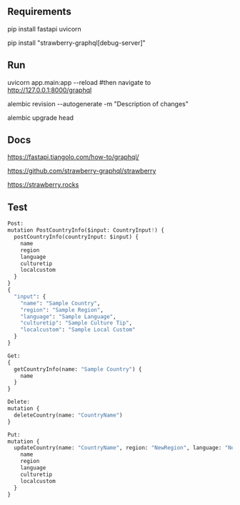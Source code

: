 ## Requirements
pip install fastapi uvicorn

pip install "strawberry-graphql[debug-server]"

## Run
uvicorn app.main:app --reload #then navigate to [http://127.0.0.1:8000/graphql ](http://127.0.0.1:8000/graphql)

alembic revision --autogenerate -m "Description of changes"

alembic upgrade head


## Docs
https://fastapi.tiangolo.com/how-to/graphql/

https://github.com/strawberry-graphql/strawberry

https://strawberry.rocks

## Test
```python
Post:
mutation PostCountryInfo($input: CountryInput!) {
  postCountryInfo(countryInput: $input) {
    name
    region
    language
    culturetip
    localcustom
  }
}
{
  "input": {
    "name": "Sample Country",
    "region": "Sample Region",
    "language": "Sample Language",
    "culturetip": "Sample Culture Tip",
    "localcustom": "Sample Local Custom"
  }
}

Get:
{
  getCountryInfo(name: "Sample Country") {
    name
  }
}

Delete:
mutation {
  deleteCountry(name: "CountryName") 
}

Put:
mutation {
  updateCountry(name: "CountryName", region: "NewRegion", language: "NewLanguage", culturetip: "NewCultureTip", localcustom: "NewLocalCustom") {
    name
    region
    language
    culturetip
    localcustom
  }
}
